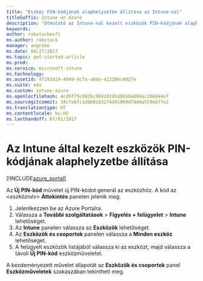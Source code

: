 ```yaml
---
title: "Eszköz PIN-kódjának alaphelyzetbe állítása az Intune-nal"
titleSuffix: Intune on Azure
description: "Útmutató az Intune-nal kezelt eszközök PIN-kódjának alaphelyzetbe állításához.”"
keywords: 
author: robstackmsft
ms.author: robstack
manager: angrobe
ms.date: 04/27/2017
ms.topic: get-started-article
ms.prod: 
ms.service: microsoft-intune
ms.technology: 
ms.assetid: 47181d19-4049-4c7a-a8de-422206c4027e
ms.suite: ems
ms.custom: intune-azure
ms.openlocfilehash: 4cd5f79c892bc96818195d6b50a804ac2666e4e7
ms.sourcegitcommit: 34cfebfc1d8b81032f4d41869d74dda559e677e2
ms.translationtype: HT
ms.contentlocale: hu-HU
ms.lasthandoff: 07/01/2017
---
```

# <a name="reset-the-passcode-on-intune-managed-devices"></a>Az Intune által kezelt eszközök PIN-kódjának alaphelyzetbe állítása


[!INCLUDE[azure_portal](./includes/azure_portal.md)]

Az **Új PIN-kód** művelet új PIN-kódot generál az eszközhöz. A kód az <*eszköznév*> **Áttekintés** panelen jelenik meg.

1. Jelentkezzen be az Azure Portalra.
2. Válassza a **További szolgáltatások** > **Figyelés + felügyelet** > **Intune** lehetőséget.
3. Az **Intune** panelen válassza az **Eszközök** lehetőséget.
4. Az **Eszközök és csoportok** panelen válassza a **Minden eszköz** lehetőséget.
5. A felügyelt eszközök listájából válassza ki az eszközt, majd válassza a távoli **Új PIN-kód** eszközműveletet.

A kezdeményezett művelet állapotát az **Eszközök és csoportok** panel **Eszközműveletek** szakaszában tekintheti meg.
